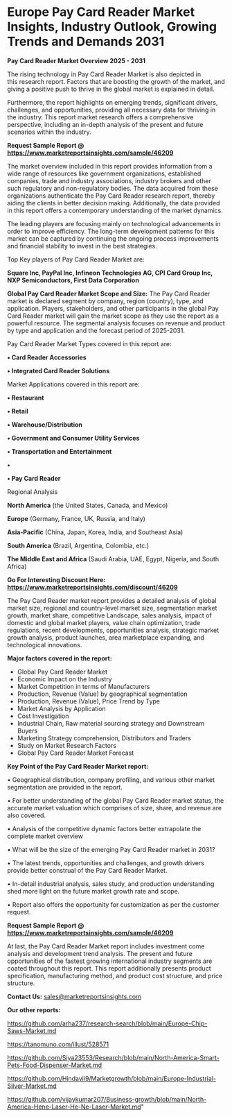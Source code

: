 # Europe Pay Card Reader Market Insights, Industry Outlook, Growing Trends and Demands 2031

<Strong> Pay Card Reader Market Overview 2025 - 2031</strong>

The rising technology in Pay Card Reader Market is also depicted in this research report. Factors that are boosting the growth of the market, and giving a positive push to thrive in the global market is explained in detail.

Furthermore, the report highlights on emerging trends, significant drivers, challenges, and opportunities, providing all necessary data for thriving in the industry. This report market research offers a comprehensive perspective, including an in-depth analysis of the present and future scenarios within the industry.

<strong>Request Sample Report @ <a href=https://www.marketreportsinsights.com/sample/46209>https://www.marketreportsinsights.com/sample/46209</a></strong>

The market overview included in this report provides information from a wide range of resources like government organizations, established companies, trade and industry associations, industry brokers and other such regulatory and non-regulatory bodies. The data acquired from these organizations authenticate the Pay Card Reader research report, thereby aiding the clients in better decision making. Additionally, the data provided in this report offers a contemporary understanding of the market dynamics.

The leading players are focusing mainly on technological advancements in order to improve efficiency. The long-term development patterns for this market can be captured by continuing the ongoing process improvements and financial stability to invest in the best strategies.

Top Key players of Pay Card Reader Market are:

<strong>Square Inc, PayPal Inc, Infineon Technologies AG, CPI Card Group Inc, NXP Semiconductors, First Data Corporation</strong>

<strong><b>Global Pay Card Reader Market Scope and Size:</b></strong>
The Pay Card Reader market is declared segment by company, region (country), type, and application. Players, stakeholders, and other participants in the global Pay Card Reader market will gain the market scope as they use the report as a powerful resource. The segmental analysis focuses on revenue and product by type and application and the forecast period of 2025-2031.

Pay Card Reader Market Types covered in this report are:

<strong>•  Card Reader Accessories

•  Integrated Card Reader Solutions</strong>

Market Applications covered in this report are:

<strong>•  Restaurant

•  Retail

•  Warehouse/Distribution

•  Government and Consumer Utility Services

•  Transportation and Entertainment

•  

•  Pay Card Reader</strong> 

Regional Analysis

<strong>North America</strong> (the United States, Canada, and Mexico)

<strong>Europe</strong> (Germany, France, UK, Russia, and Italy)

<strong>Asia-Pacific</strong> (China, Japan, Korea, India, and Southeast Asia)

<strong>South America</strong> (Brazil, Argentina, Colombia, etc.)

<strong>The Middle East and Africa</strong> (Saudi Arabia, UAE, Egypt, Nigeria, and South Africa)

<strong>Go For Interesting Discount Here: <a href=https://www.marketreportsinsights.com/discount/46209>https://www.marketreportsinsights.com/discount/46209</a></strong>

The Pay Card Reader market report provides a detailed analysis of global market size, regional and country-level market size, segmentation market growth, market share, competitive Landscape, sales analysis, impact of domestic and global market players, value chain optimization, trade regulations, recent developments, opportunities analysis, strategic market growth analysis, product launches, area marketplace expanding, and technological innovations.

<strong><b>Major factors covered in the report:</b></strong>
<ul>
  <li>Global Pay Card Reader Market </li>
  <li>Economic Impact on the Industry</li>
  <li>Market Competition in terms of Manufacturers</li>
  <li>Production, Revenue (Value) by geographical segmentation</li>
  <li>Production, Revenue (Value), Price Trend by Type</li>
  <li>Market Analysis by Application</li>
  <li>Cost Investigation</li>
  <li>Industrial Chain, Raw material sourcing strategy and Downstream Buyers</li>
  <li>Marketing Strategy comprehension, Distributors and Traders</li>
  <li>Study on Market Research Factors</li>
  <li>Global Pay Card Reader Market Forecast</li>
</ul>

<strong><b>Key Point of the Pay Card Reader Market report:</b></strong>

• Geographical distribution, company profiling, and various other market segmentation are provided in the report.

• For better understanding of the global Pay Card Reader market status, the accurate market valuation which comprises of size, share, and revenue are also covered.

• Analysis of the competitive dynamic factors better extrapolate the complete market overview

• What will be the size of the emerging Pay Card Reader market in 2031?

• The latest trends, opportunities and challenges, and growth drivers provide better construal of the Pay Card Reader Market.

• In-detail industrial analysis, sales study, and production understanding shed more light on the future market growth rate and scope.

• Report also offers the opportunity for customization as per the customer request.

<strong>Request Sample Report @ <a href=https://www.marketreportsinsights.com/sample/46209>https://www.marketreportsinsights.com/sample/46209</a></strong>

At last, the Pay Card Reader Market report includes investment come analysis and development trend analysis. The present and future opportunities of the fastest growing international industry segments are coated throughout this report. This report additionally presents product specification, manufacturing method, and product cost structure, and price structure.

<strong>Contact Us:</strong>
sales@marketreportsinsights.com

<strong>Our other reports:</strong>

<a href=https://github.com/arha237/research-search/blob/main/Europe-Chip-Saws-Market.md>https://github.com/arha237/research-search/blob/main/Europe-Chip-Saws-Market.md</a>

<a href=https://tanomuno.com/illust/528571>https://tanomuno.com/illust/528571</a>

<a href=https://github.com/Siya23553/Research/blob/main/North-America-Smart-Pets-Food-Dispenser-Market.md>https://github.com/Siya23553/Research/blob/main/North-America-Smart-Pets-Food-Dispenser-Market.md</a>

<a href=https://github.com/Hindavii9/Marketgrowth/blob/main/Europe-Industrial-Silver-Market.md>https://github.com/Hindavii9/Marketgrowth/blob/main/Europe-Industrial-Silver-Market.md</a>

<a href=https://github.com/vijaykumar207/Business-growth/blob/main/North-America-Hene-Laser-He-Ne-Laser-Market.md>https://github.com/vijaykumar207/Business-growth/blob/main/North-America-Hene-Laser-He-Ne-Laser-Market.md</a>"
